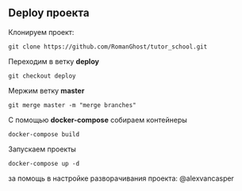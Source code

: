 ## Deploy проекта
Клонируем проект:
```shell
git clone https://github.com/RomanGhost/tutor_school.git
```
Переходим в ветку **deploy**
```shell
git checkout deploy
```
Мержим ветку **master**
```shell
git merge master -m "merge branches"
```
С помощью **docker-compose** собираем контейнеры
```shell
docker-compose build
```
Запускаем проекты
```shell
docker-compose up -d
```

за помощь в настройке разворачивания проекта: @alexvancasper